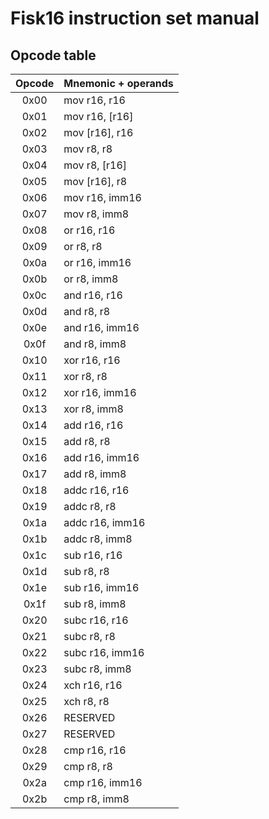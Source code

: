 Fisk16 instruction set manual
=============================


Opcode table
------------

| Opcode | Mnemonic + operands |
|:------:| ------------------- |
|  0x00  | mov  r16,    r16    |
|  0x01  | mov  r16,    [r16]  |
|  0x02  | mov  [r16],  r16    |
|  0x03  | mov  r8,     r8     |
|  0x04  | mov  r8,     [r16]  |
|  0x05  | mov  [r16],  r8     |
|  0x06  | mov  r16,    imm16  |
|  0x07  | mov  r8,     imm8   |
|  0x08  | or   r16,    r16    |
|  0x09  | or   r8,     r8     |
|  0x0a  | or   r16,    imm16  |
|  0x0b  | or   r8,     imm8   |
|  0x0c  | and  r16,    r16    |
|  0x0d  | and  r8,     r8     |
|  0x0e  | and  r16,    imm16  |
|  0x0f  | and  r8,     imm8   |
|  0x10  | xor  r16,    r16    |
|  0x11  | xor  r8,     r8     |
|  0x12  | xor  r16,    imm16  |
|  0x13  | xor  r8,     imm8   |
|  0x14  | add  r16,    r16    |
|  0x15  | add  r8,     r8     |
|  0x16  | add  r16,    imm16  |
|  0x17  | add  r8,     imm8   |
|  0x18  | addc r16,    r16    |
|  0x19  | addc r8,     r8     |
|  0x1a  | addc r16,    imm16  |
|  0x1b  | addc r8,     imm8   |
|  0x1c  | sub  r16,    r16    |
|  0x1d  | sub  r8,     r8     |
|  0x1e  | sub  r16,    imm16  |
|  0x1f  | sub  r8,     imm8   |
|  0x20  | subc r16,    r16    |
|  0x21  | subc r8,     r8     |
|  0x22  | subc r16,    imm16  |
|  0x23  | subc r8,     imm8   |
|  0x24  | xch  r16,    r16    |
|  0x25  | xch  r8,     r8     |
|  0x26  |      RESERVED       |
|  0x27  |      RESERVED       |
|  0x28  | cmp  r16,    r16    |
|  0x29  | cmp  r8,     r8     |
|  0x2a  | cmp  r16,    imm16  |
|  0x2b  | cmp  r8,     imm8   |
